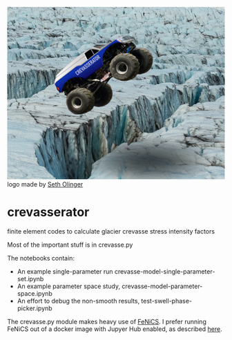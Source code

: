 ![monster truck jumping over a crevasse](crevasserator.png)
logo made by [Seth Olinger](http://setholinger.github.io)

# crevasserator
finite element codes to calculate glacier crevasse stress intensity factors

Most of the important stuff is in crevasse.py

The notebooks contain:

- An example single-parameter run crevasse-model-single-parameter-set.ipynb
- An example parameter space study, crevasse-model-parameter-space.ipynb
- An effort to debug the non-smooth results, test-swell-phase-picker.ipynb

The crevasse.py module makes heavy use of [FeNiCS](fenicsproject.org). I prefer running FeNiCS out of a docker image with Jupyer Hub enabled, as described [here](https://fenics.readthedocs.io/projects/containers/en/latest/jupyter.html).

